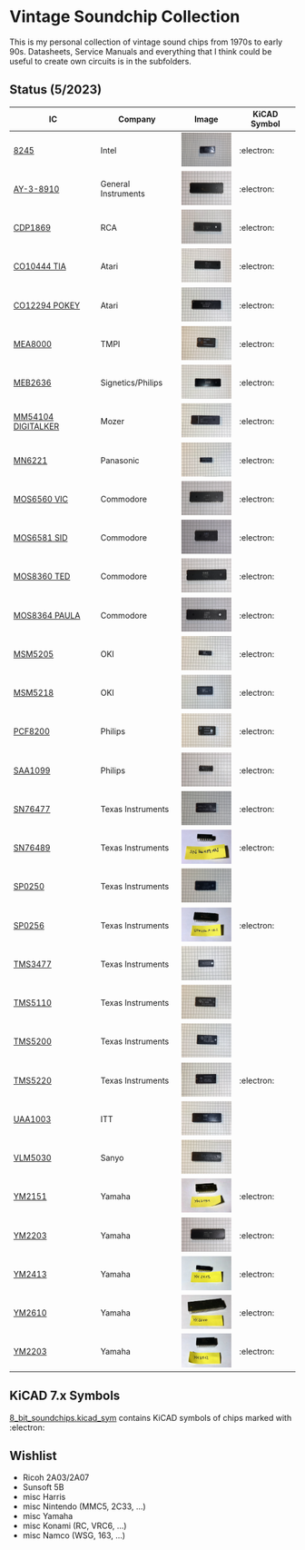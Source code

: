 
# Vintage Soundchip Collection

This is my personal collection of vintage sound chips from 1970s to early 90s. Datasheets, Service Manuals and everything that I think could be useful to create own circuits is in the subfolders. 

## Status (5/2023)

| IC            | Company               | Image         | KiCAD Symbol  |
| ------------- | --------------------- | ------------- | ------------- |
| [8245](8245)  | Intel                 | <img src="8245/8245.png" width="100" height="60"> | :electron: |
| [AY-3-8910](AY-3-8910)  | General Instruments | <img src="AY-3-8910/AY-3-8910.png" width="100" height="60"> | :electron: |
| [CDP1869](CDP1869) | RCA | <img src="CDP1869/CDP1869.png" width="100" height="60"> | :electron: |
| [CO10444 TIA](CO10444_TIA) | Atari | <img src="CO10444_TIA/UM6526.png" width="100" height="60"> | :electron: |
| [CO12294 POKEY](CO12294_POKEY) | Atari | <img src="CO12294_POKEY/CO12294.png" width="100" height="60"> | :electron: |
| [MEA8000](MEA8000) | TMPI | <img src="MEA8000/MEA8000.png" width="100" height="60"> | :electron: |
| [MEB2636](MEB2636) | Signetics/Philips | <img src="MEB2636/MEB2636.png" width="100" height="60"> | :electron: |
| [MM54104 DIGITALKER](MM54104) | Mozer| <img src="MM54104/MM54104.png" width="100" height="60"> | :electron:  |
| [MN6221](MN6221) | Panasonic| <img src="MN6221/MN6221AA.png" width="100" height="60"> | :electron:  |
| [MOS6560 VIC](MOS6560_VIC) | Commodore| <img src="MOS6560_VIC/MOS6561.png" width="100" height="60"> | :electron: |
| [MOS6581 SID](MOS6581_SID) | Commodore| <img src="MOS6581_SID/MOS6581_2.png" width="100" height="60"> | :electron: |
| [MOS8360 TED](MOS8360_TED) | Commodore| <img src="MOS8360_TED/MOS8360.png" width="100" height="60"> | :electron: |
| [MOS8364 PAULA](MOS8364_PAULA) | Commodore| <img src="MOS8364_PAULA/MOS8364.png" width="100" height="60"> | :electron: |
| [MSM5205](MSM5205) | OKI| <img src="MSM5205/M5205.png" width="100" height="60"> | :electron:  |
| [MSM5218](MSM5218) | OKI| <img src="MSM5218/M5218.png" width="100" height="60"> | :electron:  |
| [PCF8200](PCF8200) | Philips| <img src="PCF8200/PCF8200.png" width="100" height="60"> | :electron:  |
| [SAA1099](SAA1099) | Philips| <img src="SAA1099/SAA1099.png" width="100" height="60"> | :electron: |
| [SN76477](SN76477) | Texas Instruments| <img src="SN76477/SN76477.png" width="100" height="60"> | :electron: |
| [SN76489](SN76489) | Texas Instruments| <img src="SN76489/SN76489AN.png" width="100" height="60"> | :electron: |
| [SP0250](SP0250) | Texas Instruments| <img src="SP0250/SP0250.png" width="100" height="60"> | |
| [SP0256](SP0256) | Texas Instruments| <img src="SP0256/SP0256A-AL2.png" width="100" height="60"> | :electron: |
| [TMS3477](TMS3477) | Texas Instruments| <img src="TMS3477/TMS3477.png" width="100" height="60"> | |
| [TMS5110](TMS5110) | Texas Instruments| <img src="TMS5110/TMS5110.png" width="100" height="60"> | |
| [TMS5200](TMS5200) | Texas Instruments| <img src="TMS5200/TMS5200.png" width="100" height="60"> | |
| [TMS5220](TMS5220) | Texas Instruments| <img src="TMS5220/TMS5220.png" width="100" height="60"> | :electron: |
| [UAA1003](UAA1003) | ITT| <img src="UAA1003/UAA1003.png" width="100" height="60"> | |
| [VLM5030](VLM5030) | Sanyo| <img src="VLM5030/VLM5030.png" width="100" height="60"> | |
| [YM2151](YM2151) | Yamaha| <img src="YM2151/YM2151.png" width="100" height="60"> | :electron: |
| [YM2203](YM2203) | Yamaha| <img src="YM2203/YM2203.png" width="100" height="60"> | :electron: |
| [YM2413](YM2413) | Yamaha| <img src="YM2413/YM2413.png" width="100" height="60"> | :electron: |
| [YM2610](YM2610) | Yamaha| <img src="YM2610/YM2610.png" width="100" height="60"> | :electron: |
| [YM2203](YM3812) | Yamaha| <img src="YM3812/YM3812.png" width="100" height="60"> | :electron: |

## KiCAD 7.x Symbols

[8_bit_soundchips.kicad_sym](8_bit_soundchips.kicad_sym) contains KiCAD symbols of chips marked with :electron:

## Wishlist

+ Ricoh 2A03/2A07
+ Sunsoft 5B
+ misc Harris 
+ misc Nintendo (MMC5, 2C33, ...)
+ misc Yamaha
+ misc Konami (RC, VRC6, ...)
+ misc Namco (WSG, 163, ...)

